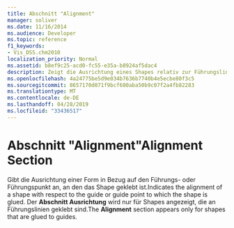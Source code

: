 ```yaml
---
title: Abschnitt "Alignment"
manager: soliver
ms.date: 11/16/2014
ms.audience: Developer
ms.topic: reference
f1_keywords:
- Vis_DSS.chm2010
localization_priority: Normal
ms.assetid: b8ef9c25-acd0-fc55-e35a-b8924af5dac4
description: Zeigt die Ausrichtung eines Shapes relativ zur Führungslinie oder zum Führungspunkt, an die bzw. den das Shape geklebt ist. Der Abschnitt Alignment wird nur für Shapes angezeigt, die an Führungslinien geklebt sind.
ms.openlocfilehash: 4a24775be5d9e034b7636b7740b4e5ecbe80f3c5
ms.sourcegitcommit: 8657170d071f9bcf680aba50b9c07f2a4fb82283
ms.translationtype: MT
ms.contentlocale: de-DE
ms.lasthandoff: 04/28/2019
ms.locfileid: "33436517"
---
```

# <a name="alignment-section"></a><span data-ttu-id="8e850-104">Abschnitt "Alignment"</span><span class="sxs-lookup"><span data-stu-id="8e850-104">Alignment Section</span></span>

<span data-ttu-id="8e850-105">Gibt die Ausrichtung einer Form in Bezug auf den Führungs- oder Führungspunkt an, an den das Shape geklebt ist.</span><span class="sxs-lookup"><span data-stu-id="8e850-105">Indicates the alignment of a shape with respect to the guide or guide point to which the shape is glued.</span></span> <span data-ttu-id="8e850-106">Der **Abschnitt Ausrichtung** wird nur für Shapes angezeigt, die an Führungslinien geklebt sind.</span><span class="sxs-lookup"><span data-stu-id="8e850-106">The **Alignment** section appears only for shapes that are glued to guides.</span></span> 
  

